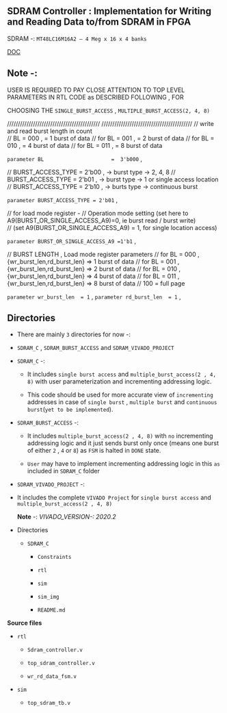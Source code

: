 ## SDRAM Controller : Implementation for Writing and Reading Data to/from SDRAM in FPGA

 SDRAM -: `MT48LC16M16A2 – 4 Meg x 16 x 4 banks`

 [DOC](https://www.alldatasheet.com/datasheet-pdf/pdf/75870/MICRON/MT48LC16M4A2.html)


## Note -: 

   USER IS REQUIRED TO PAY CLOSE ATTENTION TO TOP LEVEL PARAMETERS IN RTL CODE as DESCRIBED FOLLOWING , FOR 

   CHOOSING THE `SINGLE_BURST_ACCESS` , `MULTIPLE_BURST_ACCESS(2, 4, 8)`


   ///////////////////////////////////////////
   //////////////////////////////////////////
   // write and read burst length in count              
   // BL          = 000 ,     = 1 burst of data
   // for BL      = 001 ,     = 2 burst of data
   // for BL      = 010 ,     = 4 burst of data
   // for BL      = 011 ,     = 8 burst of data
   
   `parameter BL                      =  3'b000`  , 
   
   //    BURST_ACCESS_TYPE = 2'b00 , -> burst type ->  2, 4, 8 
   //    BURST_ACCESS_TYPE = 2'b01 , -> burst type -> 1 or single access location
   //    BURST_ACCESS_TYPE = 2'b10 , -> burts type -> continuous burst  
   
   `parameter BURST_ACCESS_TYPE = 2'b01` ,
   
   // for load mode register - 
   // Operation mode setting (set here to A9(BURST_OR_SINGLE_ACCESS_A9)=0, ie burst read / burst write)  
   // (set A9(BURST_OR_SINGLE_ACCESS_A9) = 1, for single location access)
   
  `parameter BURST_OR_SINGLE_ACCESS_A9 =1'b1` , 
   
   // BURST LENGTH , Load mode register parameters
   // for BL = 000 , {wr_burst_len,rd_burst_len} => 1 burst of data 
   // for BL = 001 , {wr_burst_len,rd_burst_len} => 2 burst of data
   // for BL = 010 , {wr_burst_len,rd_burst_len} => 4 burst of data 
   // for BL = 011 , {wr_burst_len,rd_burst_len} => 8 burst of data
   // 100 = full page 
   
   `parameter wr_burst_len  = 1` , 
   `parameter rd_burst_len  = 1` , 



## Directories

  - There are mainly `3` directories for now -:

  - `SDRAM_C`  , `SDRAM_BURST_ACCESS` and `SDRAM_VIVADO_PROJECT`

  - `SDRAM_C` -: 
   
    - It includes `single burst access` and `multiple_burst_access(2 , 4, 8)` with user parameterization and 
      incrementing addressing logic.

    - This code should be used for more accurate view of `incrementing` addresses in case of `single burst` , `multiple burst` 
      and `continuous burst`(`yet to be implemented`).

  - `SDRAM_BURST_ACCESS` -: 
              
    - It includes `multiple_burst_access(2 , 4, 8)` with `no`  incrementing addressing logic and it just sends 
      burst only once (means one burst of either `2` , `4` or `8`) as `FSM` is halted in `DONE` state.
              
    - `User` may have to implement incrementing addressing logic in this `as` included in  `SDRAM_C` folder

  - `SDRAM_VIVADO_PROJECT` -:

   - It includes the complete `VIVADO Project` for `single burst access` and `multiple_burst_access(2 , 4, 8)`

     **Note** -: *VIVADO_VERSION-: 2020.2*  


  - Directories 

    - `SDRAM_C`
    
      - `Constraints`
    
      - `rtl`
         
      - `sim`
         
      - `sim_img`
         
      - `README.md`

**Source files**

  - `rtl`

     - `Sdram_controller.v`

     -  `top_sdram_controller.v`

     -  `wr_rd_data_fsm.v`

  - `sim`

    -  `top_sdram_tb.v`
  